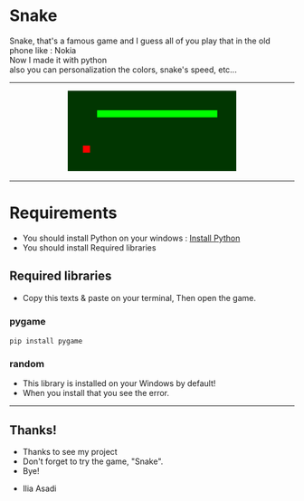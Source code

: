
# Snake
Snake, that's a famous game and I guess all of you play that in the old phone like : Nokia <br>
Now I made it with python<br>
also you can personalization the colors, snake's speed, etc...

* * *

<p align="center">
<img src="Snake.png">
</p>

* * *

# Requirements
* You should install Python on your windows : [Install Python](https://www.python.org/)
* You should install Required libraries

## Required libraries
* Copy this texts & paste on your terminal,
Then open the game.

### pygame

```
pip install pygame
```

### random
* This library is installed on your Windows by default!
* When you install that you see the error.

* * *

## Thanks!
* Thanks to see my project
* Don't forget to try the game, "Snake".
* Bye!

- Ilia Asadi
